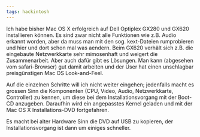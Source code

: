 ```yaml
---
tags: hackintosh
---
```

Ich habe bisher Mac OS X erfolgreich auf Dell Optiplex GX280 und GX620 installieren können. Es sind zwar nicht alle Funktionen wie z.B. Audio erkannt worden, aber da muss man mit den sog. kext-Dateien rumprobieren und hier und dort schon mal was aendern. Beim GX620 verhält sich z.B. die eingebaute Netzwerkkarte sehr mimosenhaft und weigert die Zusammenarbeit. Aber auch dafür gibt es Lösungen.
Man kann (abgesehen vom safari-Browser) gut damit arbeiten und der User hat einen unschlagbar preisgünstigen Mac OS Look-and-Feel.

Auf die einzelnen Schritte will ich nicht weiter eingehen; jedenfalls macht es grossen Sinn die Komponenten (CPU, Video, Audio, Netzwerkkarte, Controller) zu kennen, um diese bei dem Installationsvorgang mit der Boot-CD anzugeben. Daraufhin wird ein angepasstes Kernel geladen und mit der Mac OS X Installations-DVD fortgefahren.

Es macht bei alter Hardware Sinn die DVD auf USB zu kopieren, der Installationsvorgang ist dann um einiges schneller. 
